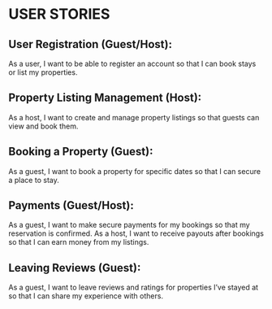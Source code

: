 # USER STORIES

## User Registration (Guest/Host):

As a user, I want to be able to register an account so that I can book stays or list my properties.

## Property Listing Management (Host):

As a host, I want to create and manage property listings so that guests can view and book them.


## Booking a Property (Guest):

As a guest, I want to book a property for specific dates so that I can secure a place to stay.


## Payments (Guest/Host):
As a guest, I want to make secure payments for my bookings so that my reservation is confirmed.
As a host, I want to receive payouts after bookings so that I can earn money from my listings.


## Leaving Reviews (Guest):
As a guest, I want to leave reviews and ratings for properties I’ve stayed at so that I can share my experience with others.
